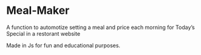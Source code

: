 # Meal-Maker
A function to automotize setting a meal and price each morning for Today’s Special in a restorant website

Made in Js for fun and educational purposes.

